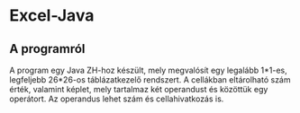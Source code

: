 # Excel-Java

## A programról
A program egy Java ZH-hoz készült, mely megvalósít egy legalább 1\*1-es, legfeljebb 26\*26-os táblázatkezelő rendszert.
A cellákban eltárolható szám érték, valamint képlet, mely tartalmaz két operandust és közöttük egy operátort.
Az operandus lehet szám és cellahivatkozás is.
